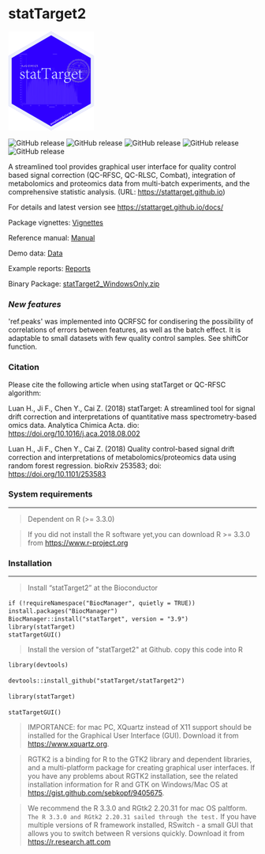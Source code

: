 
# statTarget2 
<p align="">
 <img src="https://github.com/13479776/Picture/blob/master/statTarget_label_biocticker.png" height="200" title="statTarget 2.0">
 </p>


![GitHub release](https://img.shields.io/badge/statTarget-Good-blue.svg)
![GitHub release](https://img.shields.io/badge/releases-v%201.11.2-yellow.svg)
![GitHub release](https://img.shields.io/badge/downloads-top%2020%25-green.svg)
![GitHub release](https://img.shields.io/badge/Dependents-R%203.3.0%20-brightgreen.svg)
![GitHub release](https://img.shields.io/badge/downloads-9020/total-brightgreen.svg)


A streamlined tool provides graphical user interface for quality control based signal correction (QC-RFSC, QC-RLSC, Combat), integration of metabolomics and proteomics data from multi-batch experiments, and the comprehensive statistic analysis. (URL: https://stattarget.github.io)


For details and latest version see https://stattarget.github.io/docs/


Package vignettes: [Vignettes](https://stattarget.github.io/docs/my-new-doc/) 


Reference manual: [Manual](https://github.com/13479776/Picture/blob/master/statTarget-manual.pdf)


Demo data: [Data](https://stattarget.github.io/docs/demo/)


Example reports: [Reports](https://stattarget.github.io/docs/demo/)


Binary Package: [statTarget2_WindowsOnly.zip](https://github.com/13479776/Picture/raw/master/statTarget_2.0.0.zip)

### *****New features*****

'ref.peaks' was implemented into QCRFSC for condisering the possibility of correlations of errors between features, as well as the batch effect. It is adaptable to small datasets with few quality control samples. See shiftCor function. 

###  Citation

 Please cite the following article when using statTarget or QC-RFSC algorithm:
 
 Luan H., Ji F., Chen Y., Cai Z. (2018) statTarget: A streamlined tool for signal drift correction and interpretations of quantitative mass spectrometry-based omics data. Analytica Chimica Acta. dio: https://doi.org/10.1016/j.aca.2018.08.002
 
 Luan H., Ji F., Chen Y., Cai Z. (2018) Quality control-based signal drift correction and interpretations of metabolomics/proteomics data using random forest regression. bioRxiv 253583; doi: https://doi.org/10.1101/253583

### System requirements
--------------------------------------------------------------------

> Dependent on R (>= 3.3.0)

> If you did not install the R software yet,you can download R >= 3.3.0  from https://www.r-project.org


### Installation
--------------------------------------------------------------------
     
> Install “statTarget2” at the Bioconductor

    if (!requireNamespace("BiocManager", quietly = TRUE))
    install.packages("BiocManager")
    BiocManager::install("statTarget", version = "3.9") 
    library(statTarget)
    statTargetGUI()
 
     
> Install the version of "statTarget2" at Github. copy this code into R

    library(devtools)
    
    devtools::install_github("statTarget/statTarget2")
    
    library(statTarget)
    
    statTargetGUI()


    
> IMPORTANCE: for mac PC,  XQuartz instead of X11 support should be installed for the Graphical User Interface (GUI). Download it from https://www.xquartz.org. 


> RGTK2 is a binding for R to the GTK2 library and dependent libraries, and a multi-platform package for creating graphical user interfaces. If you have any problems about RGTK2 installation, see the related installation information for R and GTK on Windows/Mac OS at https://gist.github.com/sebkopf/9405675. 


> We recommend the R 3.3.0 and RGtk2 2.20.31 for mac OS paltform. `The R 3.3.0 and RGtk2 2.20.31 sailed through the test.` If you have multiple versions of R framework installed, RSwitch  - a small GUI that allows you to switch between R versions quickly. Download it from https://r.research.att.com

